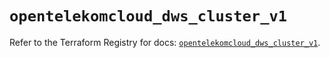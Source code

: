 # `opentelekomcloud_dws_cluster_v1`

Refer to the Terraform Registry for docs: [`opentelekomcloud_dws_cluster_v1`](https://registry.terraform.io/providers/opentelekomcloud/opentelekomcloud/1.36.14/docs/resources/dws_cluster_v1).
